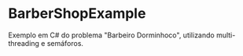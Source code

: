 # BarberShopExample
Exemplo em C# do problema "Barbeiro Dorminhoco", utilizando multi-threading e semáforos.

